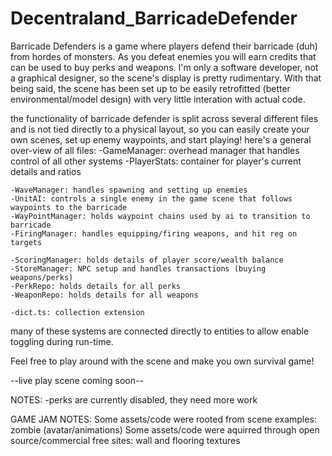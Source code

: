 # Decentraland_BarricadeDefender

Barricade Defenders is a game where players defend their barricade (duh) from hordes of monsters. As you defeat enemies you will earn credits that can be used to buy perks and weapons. I'm only a software developer, not a graphical designer, so the scene's display is pretty rudimentary. With that being said, the scene has been set up to be easily retrofitted (better environmental/model design) with very little interation with actual code.

the functionality of barricade defender is split across several different files and is not
tied directly to a physical layout, so you can easily create your own scenes, set up
enemy waypoints, and start playing!
here's a general over-view of all files:
    -GameManager: overhead manager that handles control of all other systems
    -PlayerStats: container for player's current details and ratios

    -WaveManager: handles spawning and setting up enemies
    -UnitAI: controls a single enemy in the game scene that follows waypoints to the barricade
    -WayPointManager: holds waypoint chains used by ai to transition to barricade
    -FiringManager: handles equipping/firing weapons, and hit reg on targets

    -ScoringManager: holds details of player score/wealth balance
    -StoreManager: NPC setup and handles transactions (buying weapons/perks)
    -PerkRepo: holds details for all perks
    -WeaponRepo: holds details for all weapons

    -dict.ts: collection extension
many of these systems are connected directly to entities to allow enable toggling
during run-time.

Feel free to play around with the scene and make you own survival game!

--live play scene coming soon--

NOTES:
  -perks are currently disabled, they need more work

GAME JAM NOTES:
  Some assets/code were rooted from scene examples: zombie (avatar/animations)
  Some assets/code were aquirred through open source/commercial free sites: wall and flooring textures
